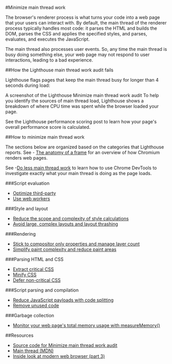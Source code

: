 #Minimize main thread work

The browser's renderer process is what turns your code into a web page that your users can interact with. By default, the main thread of the renderer process typically handles most code: it parses the HTML and builds the DOM, parses the CSS and applies the specified styles, and parses, evaluates, and executes the JavaScript.

The main thread also processes user events. So, any time the main thread is busy doing something else, your web page may not respond to user interactions, leading to a bad experience.

##How the Lighthouse main thread work audit fails

Lighthouse flags pages that keep the main thread busy for longer than 4 seconds during load:

A screenshot of the Lighthouse Minimize main thread work audit
To help you identify the sources of main thread load, Lighthouse shows a breakdown of where CPU time was spent while the browser loaded your page.

See the Lighthouse performance scoring post to learn how your page's overall performance score is calculated.

##How to minimize main thread work

The sections below are organized based on the categories that Lighthouse reports. See - [The anatomy of a frame](https://aerotwist.com/blog/the-anatomy-of-a-frame/) for an overview of how Chromium renders web pages.

See -[Do less main thread work](https://aerotwist.com/blog/the-anatomy-of-a-frame/) to learn how to use Chrome DevTools to investigate exactly what your main thread is doing as the page loads.

###Script evaluation

- [Optimize third-party](https://web.dev/fast/#optimize-your-third-party-resources)
- [Use web workers](https://web.dev/off-main-thread/)

###Style and layout

- [Reduce the scope and complexity of style calculations](https://developers.google.com/web/fundamentals/performance/rendering/reduce-the-scope-and-complexity-of-style-calculations)
- [Avoid large, complex layouts and layout thrashing](https://developers.google.com/web/fundamentals/performance/rendering/avoid-large-complex-layouts-and-layout-thrashing)

###Rendering

- [Stick to compositor only properties and manage layer count](https://developers.google.com/web/fundamentals/performance/rendering/stick-to-compositor-only-properties-and-manage-layer-count)
- [Simplify paint complexity and reduce paint areas](https://developers.google.com/web/fundamentals/performance/rendering/simplify-paint-complexity-and-reduce-paint-areas)

###Parsing HTML and CSS

- [Extract critical CSS](https://web.dev/extract-critical-css/)
- [Minify CSS](https://web.dev/minify-css/)
- [Defer non-critical CSS](https://web.dev/defer-non-critical-css/)

###Script parsing and compilation

- [Reduce JavaScript payloads with code splitting](https://web.dev/reduce-javascript-payloads-with-code-splitting/)
- [Remove unused code](https://web.dev/remove-unused-code/)

###Garbage collection

- [Monitor your web page's total memory usage with measureMemory()](https://web.dev/monitor-total-page-memory-usage/)

##Resources

- [Source code for Minimize main thread work audit](https://github.com/GoogleChrome/lighthouse/blob/master/lighthouse-core/audits/mainthread-work-breakdown.js)
- [Main thread (MDN)](https://developer.mozilla.org/docs/Glossary/Main_thread)
- [Inside look at modern web browser (part 3)](https://developers.google.com/web/updates/2018/09/inside-browser-part3)
